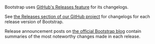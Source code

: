 Bootstrap uses
[GitHub's Releases feature](https://blog.github.com/2013-07-02-release-your-software/)
for its changelogs.

See
[the Releases section of our GitHub project](https://github.com/twbs/bootstrap/releases)
for changelogs for each release version of Bootstrap.

Release announcement posts on
[the official Bootstrap blog](https://blog.getbootstrap.com/) contain summaries
of the most noteworthy changes made in each release.
